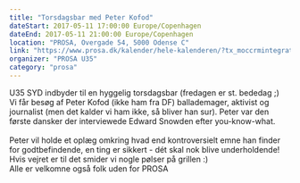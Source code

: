 ```yaml
---
title: "Torsdagsbar med Peter Kofod"
dateStart: 2017-05-11 17:00:00 Europe/Copenhagen
dateEnd: 2017-05-11 21:00:00 Europe/Copenhagen
location: "PROSA, Overgade 54, 5000 Odense C"
link: "https://www.prosa.dk/kalender/hele-kalenderen/?tx_moccrmintegration_courses%5Bcourse%5D=1221&tx_moccrmintegration_courses%5Baction%5D=show&tx_moccrmintegration_courses%5Bcontroller%5D=Course&cHash=2544c0e86d477ae21f5131f389d20fc1"
organizer: "PROSA U35"
category: "prosa"
---
```

U35 SYD indbyder til en hyggelig torsdagsbar (fredagen er st. bededag ;)<br />
Vi får besøg af Peter Kofod (ikke ham fra DF) ballademager, aktivist og journalist (men det kalder vi ham ikke, så bliver han sur). Peter var den første dansker der interviewede Edward Snowden efter you-know-what. <br /><br />
Peter vil holde et oplæg omkring hvad end kontroversielt emne han finder for godtbefindende, en ting er sikkert - dét skal nok blive underholdende! Hvis vejret er til det smider vi nogle pølser på grillen :)<br />
Alle er velkomne også folk uden for PROSA
